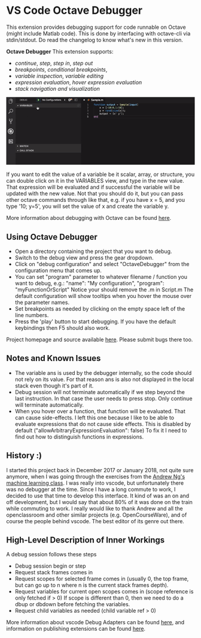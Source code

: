 # VS Code Octave Debugger

This extension provides debugging support for code runnable on Octave (might include Matlab code).
This is done by interfacing with octave-cli via stdin/stdout. Do read the changelog to know what's new in this version.


**Octave Debugger**
This extension supports:
 * *continue*, *step*, *step in*, *step out*
 * *breakpoints*, *conditional breakpoints*,
 * *variable inspection*, *variable editing*
 * *expression evaluation*, *hover expression evaluation*
 * *stack navigation and visualization*

![Demo](images/OctaveDebugger.gif)


If you want to edit the value of a variable be it scalar, array, or structure, you can double click on it in the VARIABLES view, and type in the new value.
That expression will be evaluated and if successful the variable will be updated with the new value.
Not that you should do it, but you can pass other octave commands through like that, e.g. if you have x = 5, and you type '10; y=5', you will set the value of x and create the variable y.

More information about debugging with Octave can be found
[here](https://www.gnu.org/software/octave/doc/v4.0.0/Debugging.html).


## Using Octave Debugger

* Open a directory containing the project that you want to debug.
* Switch to the debug view and press the gear dropdown.
* Click on "debug configuration" and select "OctaveDebugger" from the configuration menu that comes up.
* You can set "program" parameter to whatever filename / function you want to debug, e.g.:
    "name": "My configuration",
    "program": "myFunctionOrScript"
    Notice your should remove the .m in Script.m
    The default configuration will show tooltips when you hover the mouse over the parameter names.
* Set breakpoints as needed by clicking on the empty space left of the line numbers.
* Press the 'play' button to start debugging. If you have the default keybindings then F5 should also work.

Project homepage and source available
[here](https://github.com/paulo-fernando-silva/vscOctaveDebugger.git).
Please submit bugs there too.


## Notes and Known Issues

* The variable ans is used by the debugger internally, so the code should not rely on its value. For that reason ans is also not displayed in the local stack even though it's part of it.
* Debug session will not terminate automatically if we step beyond the last instruction. In that case the user needs to press stop. Only continue will terminate automatically.
* When you hover over a function, that function will be evaluated. That can cause side-effects. I left this one because I like to be able to evaluate expressions that do not cause side effects. This is disabled by default ("allowArbitraryExpressionEvaluation": false) To fix it I need to find out how to distinguish functions in expressions.


## History :)

I started this project back in December 2017 or January 2018, not quite sure anymore, when I was going through the exercises from the [Andrew Ng's machine learning class](http://openclassroom.stanford.edu/MainFolder/CoursePage.php?course=MachineLearning).
I was really into vscode, but unfortunately there was no debugger at the time.
Since I have a long commute to work, I decided to use that time to develop this interface.
It kind of was an on and off development, but I would say that about 80% of it was done on the train while commuting to work. I really would like to thank Andrew and all the openclassroom and other similar projects (e.g. OpenCourseWare), and of course the people behind vscode. The best editor of its genre out there.


## High-Level Description of Inner Workings

A debug session follows these steps
 * Debug session begin or step
 * Request stack frames comes in
 * Request scopes for selected frame comes in (usually 0, the top frame, but can go up to n where n is the current stack frames depth).
 * Request variables for current open scopes comes in (scope reference is only fetched if > 0) If scope is different than 0, then we need to do a dbup or dbdown before fetching the variables.
 * Request child variables as needed (child variable ref > 0)

More information about vscode Debug Adapters can be found [here](https://code.visualstudio.com/docs/extensionAPI/api-debugging), and information on publishing extensions can be found [here](https://code.visualstudio.com/docs/extensions/publish-extension#_publishers-and-personal-access-tokens).
